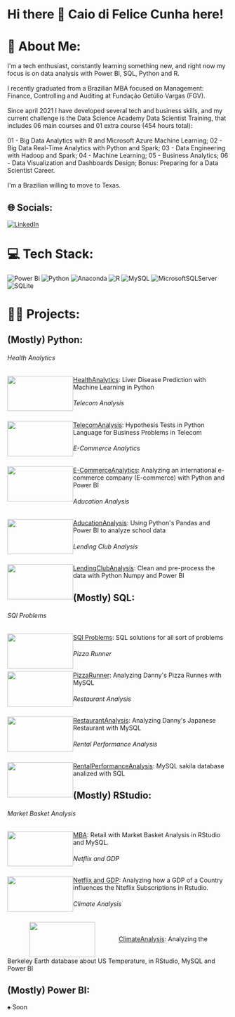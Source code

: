 # Hi there 👋 Caio di Felice Cunha here!

# 💫 About Me:
I'm a tech enthusiast, constantly learning something new, and right now my focus is on data analysis with Power BI, SQL, Python and R.<br><br>I recently graduated from a Brazilian MBA focused on Management: Finance, Controlling and Auditing at Fundação Getúlio Vargas (FGV).<br><br>Since april 2021 I have developed several tech and business skills, and my current challenge is the Data Science Academy Data Scientist Training, that includes 06 main courses and 01 extra course (454 hours total): <br><br>01 - Big Data Analytics with R and Microsoft Azure Machine Learning; 02 - Big Data Real-Time Analytics with Python and Spark; 03 - Data Engineering with Hadoop and Spark; 04 - Machine Learning; 05 - Business Analytics; 06 - Data Visualization and Dashboards Design; Bonus: Preparing for a Data Scientist Career.<br><br>I'm a Brazilian willing to move to Texas.


## 🌐 Socials:
[![LinkedIn](https://img.shields.io/badge/LinkedIn-%230077B5.svg?logo=linkedin&logoColor=white)](https://linkedin.com/in/caio-felicio-cunha) 

# 💻 Tech Stack:
![Power Bi](https://img.shields.io/badge/power_bi-F2C811?style=for-the-badge&logo=powerbi&logoColor=black) ![Python](https://img.shields.io/badge/python-3670A0?style=for-the-badge&logo=python&logoColor=ffdd54) ![Anaconda](https://img.shields.io/badge/Anaconda-%2344A833.svg?style=for-the-badge&logo=anaconda&logoColor=white) ![R](https://img.shields.io/badge/r-%23276DC3.svg?style=for-the-badge&logo=r&logoColor=white) ![MySQL](https://img.shields.io/badge/mysql-%2300f.svg?style=for-the-badge&logo=mysql&logoColor=white) ![MicrosoftSQLServer](https://img.shields.io/badge/Microsoft%20SQL%20Sever-CC2927?style=for-the-badge&logo=microsoft%20sql%20server&logoColor=white) ![SQLite](https://img.shields.io/badge/sqlite-%2307405e.svg?style=for-the-badge&logo=sqlite&logoColor=white) 

# :scientist: Projects:
## (Mostly) Python:

###### Health Analytics
<img src=https://user-images.githubusercontent.com/111542025/232332768-394a5de2-3303-4a7c-92a8-193bdf8247d6.png width="150" height="80" style="float:left"> [HealthAnalytics](https://github.com/Caio-Felice-Cunha/HealthAnalytics): Liver Disease Prediction with Machine Learning in Python

###### Telecom Analysis
<img src=https://user-images.githubusercontent.com/111542025/231281124-b31b90f2-cdaa-44cf-bc7d-08c309228490.jpg width="150" height="80" style="float:left"> [TelecomAnalysis](https://github.com/Caio-Felice-Cunha/TelecomAnalysis): Hypothesis Tests in Python Language for Business Problems in Telecom

###### E-Commerce Analytics
<img src=https://user-images.githubusercontent.com/111542025/227748719-b52177e7-51c6-4afa-b9e8-56b65812e2d6.png width="150" height="80" style="float:left"> [E-CommerceAnalytics](https://github.com/Caio-Felice-Cunha/E-CommerceAnalytics): Analyzing an international e-commerce company (E-commerce) with Python and Power BI

###### Aducation Analysis
<img src=https://user-images.githubusercontent.com/111542025/227364082-d1c31dfe-d467-466f-81a5-34aa085eb175.jpg width="150" height="80" style="float:left"> [AducationAnalysis](https://github.com/Caio-Felice-Cunha/AducationAnalysis): Using Python's Pandas and Power BI to analyze school data

###### Lending Club Analysis
<img src=https://user-images.githubusercontent.com/111542025/226976602-38713a08-415e-4527-b4c3-a02a7d784c47.png width="150" height="80" style="float:left"> [LendingClubAnalysis](https://github.com/Caio-Felice-Cunha/LendingClubAnalysis): Clean and pre-process the data with Python Numpy and Power BI

## (Mostly) SQL:
###### SQl Problems
<img src=https://user-images.githubusercontent.com/111542025/233393866-a541aea9-f529-4d72-9998-679a4247f2d4.png width="150" height="80" style="float:left"> [SQl Problems](https://github.com/Caio-Felice-Cunha/SQl_Problems): SQL solutions for all sort of problems

###### Pizza Runner
<img src=https://user-images.githubusercontent.com/111542025/230741077-e444f1e8-b758-4eea-a024-11ca0dd708de.png width="150" height="80" style="float:left"> [PizzaRunner](https://github.com/Caio-Felice-Cunha/PizzaRunner): Analyzing Danny's Pizza Runnes with MySQL

###### Restaurant Analysis
<img src=https://user-images.githubusercontent.com/111542025/230174246-f261edf2-293a-4c96-9158-ae1b5d9a1193.png width="150" height="80" style="float:left"> [RestaurantAnalysis](https://github.com/Caio-Felice-Cunha/RestaurantAnalysis): Analyzing Danny's Japanese Restaurant with MySQL

###### Rental Performance Analysis
<img src=https://user-images.githubusercontent.com/111542025/229197103-3829a42c-a8fc-450e-83f8-b5c5dcc4164e.jpg width="150" height="80" style="float:left"> [RentalPerformanceAnalysis](https://github.com/Caio-Felice-Cunha/RentalPerformanceAnalysis): MySQL sakila database analized with SQL

## (Mostly) RStudio:
###### Market Basket Analysis
<img src=https://user-images.githubusercontent.com/111542025/226118542-f536315b-e479-42be-a613-a846c044e1bb.jpeg width="150" height="80" style="float:left"> [MBA](https://github.com/Caio-Felice-Cunha/MarketBasketAnalysis): Retail with Market Basket Analysis in RStudio and MySQL. 

###### Netflix and GDP
<img src=https://user-images.githubusercontent.com/111542025/226118013-93dc490e-ff12-4085-a454-7a15b8ab774b.png width="150" height="80" style="float:left"> [Netflix and GDP](https://github.com/Caio-Felice-Cunha/Netflix-GDP): Analyzing how a GDP of a Country influences the Nteflix Subscriptions in Rstudio.

###### Climate Analysis
<img src=https://user-images.githubusercontent.com/111542025/226117187-1690642a-bceb-42d4-8a12-3b0bda074cbd.png width="150" height="80" style="vertical-align:middle;margin:0px 50px"> [ClimateAnalysis](https://github.com/Caio-Felice-Cunha/ClimateAnalysis): Analyzing the Berkeley Earth database about US Temperature, in RStudio, MySQL and Power BI

## (Mostly) Power BI:
&spades; Soon





